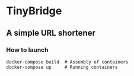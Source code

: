 # TinyBridge
## A simple URL shortener

### How to launch
```
docker-compose build  # Assembly of containers
docker-compose up     # Running containers
```